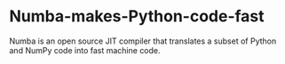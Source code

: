 # Numba-makes-Python-code-fast
Numba is an open source JIT compiler that translates a subset of Python and NumPy code into fast machine code.
